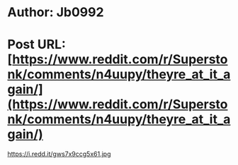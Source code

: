 # Author: Jb0992
# Post URL: [https://www.reddit.com/r/Superstonk/comments/n4uupy/theyre_at_it_again/](https://www.reddit.com/r/Superstonk/comments/n4uupy/theyre_at_it_again/)


https://i.redd.it/gws7x9ccg5x61.jpg